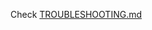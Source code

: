 Check [TROUBLESHOOTING.md](https://github.com/complytime/complyscribe/blob/main/TROUBLESHOOTING.md) 
